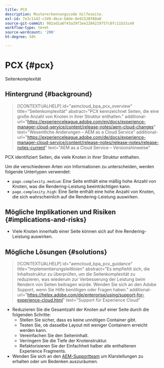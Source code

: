 ```yaml
---
title: PCX
description: Mustererkennungscode Hilfeseite.
exl-id: 7e3c1142-c349-4bce-b8de-8e91528f80a0
source-git-commit: 982ad1a6f43a29f2ee2284219757c8fc11b31ce0
workflow-type: tm+mt
source-wordcount: '200'
ht-degree: 58%

---
```


# PCX {#pcx}

Seitenkomplexität

## Hintergrund {#background}

>[!CONTEXTUALHELP]
>id="aemcloud_bpa_pcx_overview"
>title="Seitenkomplexität"
>abstract="PCX kennzeichnet Seiten, die eine große Anzahl von Knoten in ihrer Struktur enthalten."
>additional-url="https://experienceleague.adobe.com/en/docs/experience-manager-cloud-service/content/release-notes/aem-cloud-changes" text="Wesentliche Änderungen – AEM as a Cloud Service"
>additional-url="https://experienceleague.adobe.com/de/docs/experience-manager-cloud-service/content/release-notes/release-notes/release-notes-current" text="AEM as a Cloud Service – Versionshinweise"

PCX identifiziert Seiten, die viele Knoten in ihrer Struktur enthalten.

Um die verschiedenen Arten von Informationen zu unterscheiden, werden folgende Untertypen verwendet:

* `page.complexity.medium`: Eine Seite enthält eine mäßig hohe Anzahl von Knoten, was die Rendering-Leistung beeinträchtigen kann.
* `page.complexity.high`: Eine Seite enthält eine hohe Anzahl von Knoten, die sich wahrscheinlich auf die Rendering-Leistung auswirken.

## Mögliche Implikationen und Risiken {#implications-and-risks}

* Viele Knoten innerhalb einer Seite können sich auf ihre Rendering-Leistung auswirken.

## Mögliche Lösungen {#solutions}

>[!CONTEXTUALHELP]
>id="aemcloud_bpa_pcx_guidance"
>title="Implementierungsleitlinien"
>abstract="Es empfiehlt sich, die Inhaltsstruktur zu überprüfen, um die Seitenkomplexität zu reduzieren, was wiederum zur Verbesserung der Leistung beim Rendern von Seiten beitragen würde. Wenden Sie sich an den Adobe Support, wenn Sie Hilfe benötigen oder Fragen haben."
>additional-url="https://helpx.adobe.com/de/enterprise/using/support-for-experience-cloud.html" text="Support für Experience Cloud"

* Reduzieren Sie die Gesamtzahl der Knoten auf einer Seite durch die folgenden Schritte:
   * Stellen Sie sicher, dass es keine unnötigen Container gibt.
   * Testen Sie, ob dasselbe Layout mit weniger Containern erreicht werden kann.
   * Vereinfachen Sie den Seiteninhalt.
   * Verringern Sie die Tiefe der Knotenstruktur.
   * Refaktorisieren Sie der Einfachheit halber alle enthaltenen Experience Fragments.
* Wenden Sie sich an den [AEM-Supportteam](https://helpx.adobe.com/de/enterprise/using/support-for-experience-cloud.html) um Klarstellungen zu erhalten oder um Bedenken auszuräumen.
